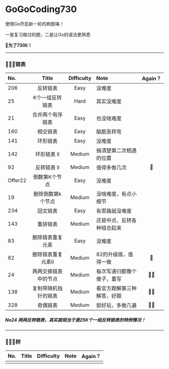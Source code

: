 # GoGoCoding730
使用Go开启新一轮的刷题咯！

一是复习做过的题，二是让Go的语法更熟悉　

 **🥳为了730li！**

---

### 👨🏻‍💻链表

| No.     |        Title         | Difficulty | Note                       | Again？ |
| :------ | :------------------: | :--------: | :------------------------- | :-----: |
| 206     |       反转链表       |    Easy    | 没难度                     |         |
| 25      |   K个一组反转链表    |    Hard    | 其实没难度                 |         |
| 21      |   合并两个有序链表   |    Easy    | 也没啥难度                 |         |
| 160     |       相交链表       |    Easy    | 脑筋急转弯                 |         |
| 141     |       环形链表       |    Easy    | 没难度                     |         |
| 142     |     环形链表 II      |   Medium   | 搞清楚第二次相遇的位置     |         |
| 92      |     反转链表 II      |   Medium   | 值得多做几次               |    🌟    |
| Offer22 |    倒数第K个节点     |    Easy    | 没难度                     |         |
| 19      |  删除倒数第k个节点   |   Medium   | 没啥难度，有点小细节       |         |
| 234     |       回文链表       |    Easy    | 有思路就没难度             |         |
| 143     |       重排链表       |   Medium   | 还是中点、反转各种组合起来 |         |
| 83      |   删除链表重复元素   |    Easy    | 没难度                     |         |
| 82      |  删除链表重复元素II  |   Medium   | 82的升级版，值得一做       |    🌟    |
| 24      | 两两交换链表中的节点 |   Medium   | 每次写递归都像个傻子，重写 |   🌟🌟    |
| 138     | 复制带随机指针的链表 |   Medium   | 看官方题解第三种解答，好题 |   🌟🌟    |
| 328     |       奇偶链表       |   Medium   | 挺好玩，多做几遍           |   🌟🌟    |

##### No24 两两反转链表，其实就相当于是25K个一组反转链表的特例情况！

---

### 👨🏻‍💻树

| No.  | Title | Difficulty | Note | Again？ |
| :--- | :---: | :--------: | ---- | :-----: |
|      |       |            |      |         |
